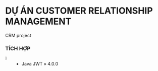 # DỰ ÁN CUSTOMER RELATIONSHIP MANAGEMENT
CRM project

### TÍCH HỢP

<img src="https://media-exp1.licdn.com/dms/image/C5622AQHVyAZtOvjGQA/feedshare-shrink_800/0/1660070397603?e=1663200000&v=beta&t=FxozVO6n2WM7JZt-GLfJkzo_pMuTg7uXC5ziY4IeuvI" align="left" width="5%" height="5%"></img>
<div style="display:flex;">

- Java JWT » 4.0.0

</div>